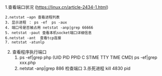 1.查看端口状况 (https://linux.cn/article-2434-1.html)

	2.netstat –apn 查看进程列表
	3. 显示进程 ： ps -ef  ps -aux
	4. 端口号是否被占用 netstat -anp|grep 66666 
	5. netstat -paut 查看本机socket端口详细信息
	6.netstat -ant  查看tcp连接
	7. netstat -atunlp

2. 查看程序执行端口
	1. ps -ef|grep php  (UID       PID   PPID     C STIME   TTY    TIME     CMD)
	   ps -ef|grep xxx.php
	2. netstat -anp|grep 886  检查端口
	3.杀死进程 kill 4830 pid     